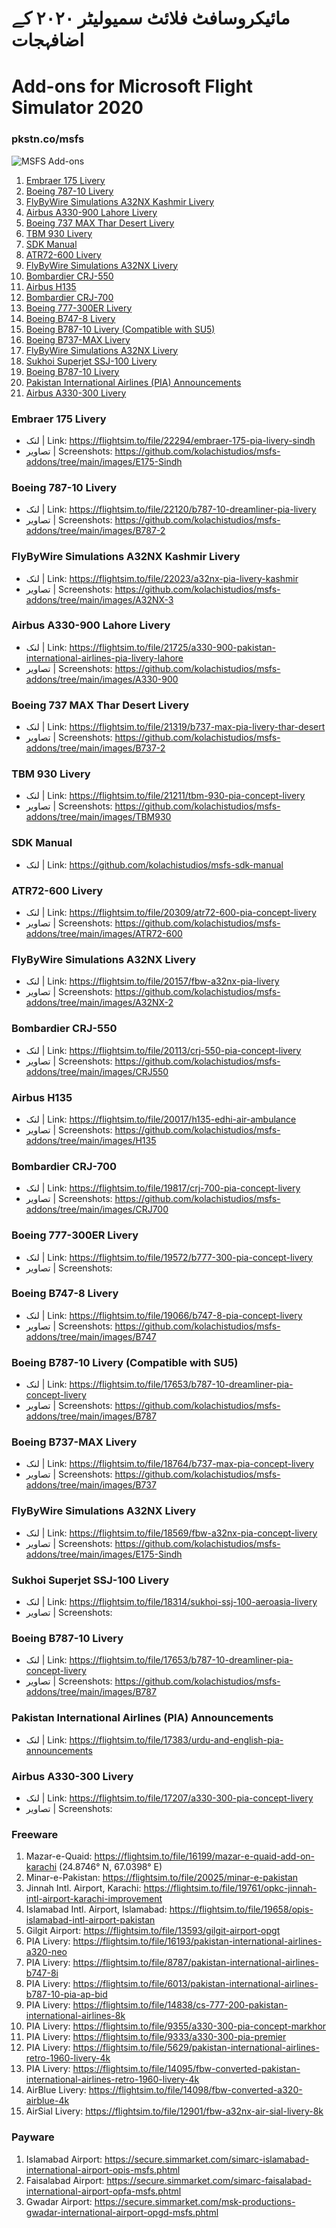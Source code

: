 # مائیکروسافٹ فلائٹ سمیولیٹر ٢٠٢٠ کے اضافہجات
# Add-ons for Microsoft Flight Simulator 2020
### pkstn.co/msfs

![MSFS Add-ons](https://github.com/kolachistudios/msfs-addons/blob/main/images/msfs-bg.jpg?raw=true)

1. [Embraer 175 Livery](#embraer-175-livery)
1. [Boeing 787-10 Livery](#boeing-787-10-livery)
1. [FlyByWire Simulations A32NX Kashmir Livery](#flybywire-simulations-a32nx-kashmir-livery)
1. [Airbus A330-900 Lahore Livery](#airbus-a330-900-lahore-livery)
1. [Boeing 737 MAX Thar Desert Livery](#boeing-737-max-thar-desert-livery)
1. [TBM 930 Livery](#tbm-930-livery)
1. [SDK Manual](#sdk-manual)
1. [ATR72-600 Livery](#atr72-600-livery)
1. [FlyByWire Simulations A32NX Livery](#flybywire-simulations-a32nx-livery)
1. [Bombardier CRJ-550](#bombardier-crj-550)
1. [Airbus H135](#airbus-h135)
1. [Bombardier CRJ-700](#bombardier-crj-700)
1. [Boeing 777-300ER Livery](#boeing-777-300er-livery)
1. [Boeing B747-8 Livery](#boeing-b747-8-livery)
1. [Boeing B787-10 Livery (Compatible with SU5)](#boeing-b787-10-livery-compatible-with-su5)
1. [Boeing B737-MAX Livery](#boeing-b737-max-livery)
1. [FlyByWire Simulations A32NX Livery](#flybywire-simulations-a32nx-livery)
1. [Sukhoi Superjet SSJ-100 Livery](#sukhoi-superjet-ssj-100-livery)
1. [Boeing B787-10 Livery](#boeing-b787-10-livery)
1. [Pakistan International Airlines (PIA) Announcements](#pakistan-international-airlines-pia-announcements)
1. [Airbus A330-300 Livery](#airbus-a330-300-livery)

### Embraer 175 Livery
- لنک | Link: https://flightsim.to/file/22294/embraer-175-pia-livery-sindh
- تصاویر | Screenshots: https://github.com/kolachistudios/msfs-addons/tree/main/images/E175-Sindh

### Boeing 787-10 Livery
- لنک | Link: https://flightsim.to/file/22120/b787-10-dreamliner-pia-livery
- تصاویر | Screenshots: https://github.com/kolachistudios/msfs-addons/tree/main/images/B787-2

### FlyByWire Simulations A32NX Kashmir Livery
- لنک | Link: https://flightsim.to/file/22023/a32nx-pia-livery-kashmir
- تصاویر | Screenshots: https://github.com/kolachistudios/msfs-addons/tree/main/images/A32NX-3

### Airbus A330-900 Lahore Livery
- لنک | Link: https://flightsim.to/file/21725/a330-900-pakistan-international-airlines-pia-livery-lahore
- تصاویر | Screenshots: https://github.com/kolachistudios/msfs-addons/tree/main/images/A330-900

### Boeing 737 MAX Thar Desert Livery
- لنک | Link: https://flightsim.to/file/21319/b737-max-pia-livery-thar-desert
- تصاویر | Screenshots: https://github.com/kolachistudios/msfs-addons/tree/main/images/B737-2

### TBM 930 Livery
- لنک | Link: https://flightsim.to/file/21211/tbm-930-pia-concept-livery
- تصاویر | Screenshots: https://github.com/kolachistudios/msfs-addons/tree/main/images/TBM930

### SDK Manual
- لنک | Link: https://github.com/kolachistudios/msfs-sdk-manual

### ATR72-600 Livery
- لنک | Link: https://flightsim.to/file/20309/atr72-600-pia-concept-livery
- تصاویر | Screenshots: https://github.com/kolachistudios/msfs-addons/tree/main/images/ATR72-600

### FlyByWire Simulations A32NX Livery
- لنک | Link: https://flightsim.to/file/20157/fbw-a32nx-pia-livery
- تصاویر | Screenshots: https://github.com/kolachistudios/msfs-addons/tree/main/images/A32NX-2

### Bombardier CRJ-550
- لنک | Link: https://flightsim.to/file/20113/crj-550-pia-concept-livery
- تصاویر | Screenshots: https://github.com/kolachistudios/msfs-addons/tree/main/images/CRJ550

### Airbus H135
- لنک | Link: https://flightsim.to/file/20017/h135-edhi-air-ambulance
- تصاویر | Screenshots: https://github.com/kolachistudios/msfs-addons/tree/main/images/H135

### Bombardier CRJ-700
- لنک | Link: https://flightsim.to/file/19817/crj-700-pia-concept-livery
- تصاویر | Screenshots: https://github.com/kolachistudios/msfs-addons/tree/main/images/CRJ700

### Boeing 777-300ER Livery
- لنک | Link: https://flightsim.to/file/19572/b777-300-pia-concept-livery
- تصاویر | Screenshots: 

### Boeing B747-8 Livery
- لنک | Link: https://flightsim.to/file/19066/b747-8-pia-concept-livery
- تصاویر | Screenshots: https://github.com/kolachistudios/msfs-addons/tree/main/images/B747

### Boeing B787-10 Livery (Compatible with SU5)
- لنک | Link: https://flightsim.to/file/17653/b787-10-dreamliner-pia-concept-livery
- تصاویر | Screenshots: https://github.com/kolachistudios/msfs-addons/tree/main/images/B787

### Boeing B737-MAX Livery
- لنک | Link: https://flightsim.to/file/18764/b737-max-pia-concept-livery
- تصاویر | Screenshots: https://github.com/kolachistudios/msfs-addons/tree/main/images/B737

### FlyByWire Simulations A32NX Livery
- لنک | Link: https://flightsim.to/file/18569/fbw-a32nx-pia-concept-livery
- تصاویر | Screenshots: https://github.com/kolachistudios/msfs-addons/tree/main/images/E175-Sindh

### Sukhoi Superjet SSJ-100 Livery
- لنک | Link: https://flightsim.to/file/18314/sukhoi-ssj-100-aeroasia-livery
- تصاویر | Screenshots: 

### Boeing B787-10 Livery
- لنک | Link: https://flightsim.to/file/17653/b787-10-dreamliner-pia-concept-livery
- تصاویر | Screenshots: https://github.com/kolachistudios/msfs-addons/tree/main/images/B787

### Pakistan International Airlines (PIA) Announcements
- لنک | Link: https://flightsim.to/file/17383/urdu-and-english-pia-announcements

### Airbus A330-300 Livery
- لنک | Link: https://flightsim.to/file/17207/a330-300-pia-concept-livery
- تصاویر | Screenshots: 

### Freeware
1. Mazar-e-Quaid: https://flightsim.to/file/16199/mazar-e-quaid-add-on-karachi (24.8746° N, 67.0398° E)
1. Minar-e-Pakistan: https://flightsim.to/file/20025/minar-e-pakistan
1. Jinnah Intl. Airport, Karachi: https://flightsim.to/file/19761/opkc-jinnah-intl-airport-karachi-improvement
1. Islamabad Intl. Airport, Islamabad: https://flightsim.to/file/19658/opis-islamabad-intl-airport-pakistan
1. Gilgit Airport: https://flightsim.to/file/13593/gilgit-airport-opgt
1. PIA Livery: https://flightsim.to/file/16193/pakistan-international-airlines-a320-neo 
1. PIA Livery: https://flightsim.to/file/8787/pakistan-international-airlines-b747-8i 
1. PIA Livery: https://flightsim.to/file/6013/pakistan-international-airlines-b787-10-pia-ap-bid 
1. PIA Livery: https://flightsim.to/file/14838/cs-777-200-pakistan-international-airlines-8k 
1. PIA Livery: https://flightsim.to/file/9355/a330-300-pia-concept-markhor
1. PIA Livery: https://flightsim.to/file/9333/a330-300-pia-premier
1. PIA Livery: https://flightsim.to/file/5629/pakistan-international-airlines-retro-1960-livery-4k 
1. PIA Livery: https://flightsim.to/file/14095/fbw-converted-pakistan-international-airlines-retro-1960-livery-4k
1. AirBlue Livery: https://flightsim.to/file/14098/fbw-converted-a320-airblue-4k
1. AirSial Livery: https://flightsim.to/file/12901/fbw-a32nx-air-sial-livery-8k 

### Payware
1. Islamabad Airport: https://secure.simmarket.com/simarc-islamabad-international-airport-opis-msfs.phtml
1. Faisalabad Airport: https://secure.simmarket.com/simarc-faisalabad-international-airport-opfa-msfs.phtml
1. Gwadar Airport: https://secure.simmarket.com/msk-productions-gwadar-international-airport-opgd-msfs.phtml
